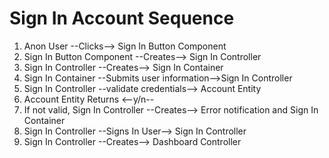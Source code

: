 # Sign In Account Sequence

1. Anon User --Clicks--> Sign In Button Component
2. Sign In Button Component --Creates--> Sign In Controller
3. Sign In Controller --Creates--> Sign In Container
4. Sign In Container --Submits user information-->Sign In Controller
5. Sign In Controller --validate credentials--> Account Entity
6. Account Entity Returns <--y/n--
  1. If not valid, Sign In Controller --Creates--> Error notification and Sign In Container
7. Sign In Controller --Signs In User--> Sign In Controller
8. Sign In Controller --Creates--> Dashboard Controller
